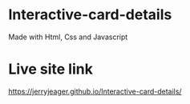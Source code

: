 # Interactive-card-details
Made with Html, Css and Javascript

# Live site link
https://jerryjeager.github.io/Interactive-card-details/
